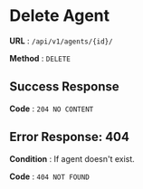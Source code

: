 # Delete Agent

**URL** : `/api/v1/agents/{id}/`

**Method** : `DELETE`

## Success Response

**Code** : `204 NO CONTENT`

## Error Response: 404

**Condition** : If agent doesn't exist.

**Code** : `404 NOT FOUND`
